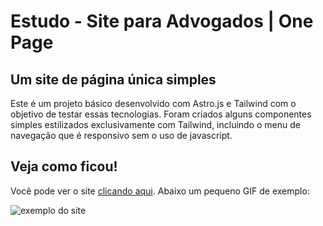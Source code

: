 # Estudo - Site para Advogados | One Page

## Um site de página única simples

Este é um projeto básico desenvolvido com Astro.js e Tailwind com o objetivo de testar essas tecnologias.
Foram criados alguns componentes simples estilizados exclusivamente com Tailwind, incluindo o menu de navegação que é responsivo sem o uso de javascript.

## Veja como ficou!

Você pode ver o site [clicando aqui](https://deosti.com.br/modelos/adv/justica).
Abaixo um pequeno GIF de exemplo:

![exemplo do site](https://deosti.com.br/modelos/adv/justica/github-img/site-adv-justica.gif)
